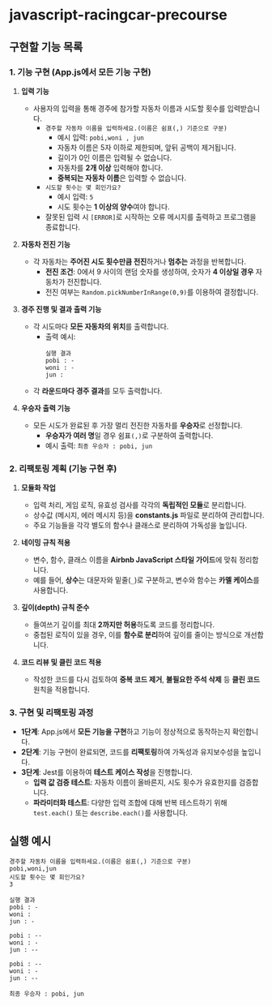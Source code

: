 # javascript-racingcar-precourse

## 구현할 기능 목록

### 1. 기능 구현 (App.js에서 모든 기능 구현)

1. **입력 기능**
   - 사용자의 입력을 통해 경주에 참가할 자동차 이름과 시도할 횟수를 입력받습니다.
      - `경주할 자동차 이름을 입력하세요.(이름은 쉼표(,) 기준으로 구분)`
         - 예시 입력: `pobi,woni , jun`
         - 자동차 이름은 5자 이하로 제한되며, 앞뒤 공백이 제거됩니다.
         - 길이가 0인 이름은 입력될 수 없습니다.
         - 자동차를 **2개 이상** 입력해야 합니다.
         - **중복되는 자동차 이름**은 입력할 수 없습니다.
      - `시도할 횟수는 몇 회인가요?`
         - 예시 입력: `5`
         - 시도 횟수는 **1 이상의 양수**여야 합니다.
      - 잘못된 입력 시 `[ERROR]`로 시작하는 오류 메시지를 출력하고 프로그램을 종료합니다.

2. **자동차 전진 기능**
   - 각 자동차는 **주어진 시도 횟수만큼 전진**하거나 **멈추는** 과정을 반복합니다.
      - **전진 조건**: 0에서 9 사이의 랜덤 숫자를 생성하여, 숫자가 **4 이상일 경우** 자동차가 전진합니다.
      - 전진 여부는 `Random.pickNumberInRange(0,9)`를 이용하여 결정합니다.

3. **경주 진행 및 결과 출력 기능**
   - 각 시도마다 **모든 자동차의 위치**를 출력합니다.
      - 출력 예시:
         ```
         실행 결과
         pobi : -
         woni : -
         jun :
         ```
   - 각 **라운드마다 경주 결과**를 모두 출력합니다.

4. **우승자 출력 기능**
   - 모든 시도가 완료된 후 가장 멀리 전진한 자동차를 **우승자**로 선정합니다.
      - **우승자가 여러 명**일 경우 쉼표`(,)`로 구분하여 출력합니다.
      - 예시 출력: `최종 우승자 : pobi, jun`


### 2. 리팩토링 계획 (기능 구현 후)

1. **모듈화 작업**
   - 입력 처리, 게임 로직, 유효성 검사를 각각의 **독립적인 모듈**로 분리합니다.
   - 상수값 (메시지, 에러 메시지 등)을 **constants.js** 파일로 분리하여 관리합니다.
   - 주요 기능들을 각각 별도의 함수나 클래스로 분리하여 가독성을 높입니다.

2. **네이밍 규칙 적용**
   - 변수, 함수, 클래스 이름을 **Airbnb JavaScript 스타일 가이드**에 맞춰 정리합니다.
   - 예를 들어, **상수**는 대문자와 밑줄(`_`)로 구분하고, 변수와 함수는 **카멜 케이스**를 사용합니다.

3. **깊이(depth) 규칙 준수**
   - 들여쓰기 깊이를 최대 **2까지만 허용**하도록 코드를 정리합니다.
   - 중첩된 로직이 있을 경우, 이를 **함수로 분리**하여 깊이를 줄이는 방식으로 개선합니다.

4. **코드 리뷰 및 클린 코드 적용**
   - 작성한 코드를 다시 검토하여 **중복 코드 제거**, **불필요한 주석 삭제** 등 **클린 코드** 원칙을 적용합니다.
### 3. 구현 및 리팩토링 과정
- **1단계**: App.js에서 **모든 기능을 구현**하고 기능이 정상적으로 동작하는지 확인합니다.
- **2단계**: 기능 구현이 완료되면, 코드를 **리팩토링**하여 가독성과 유지보수성을 높입니다.
- **3단계**: Jest를 이용하여 **테스트 케이스 작성**을 진행합니다.
  - **입력 값 검증 테스트**: 자동차 이름이 올바른지, 시도 횟수가 유효한지를 검증합니다.
  - **파라미터화 테스트**: 다양한 입력 조합에 대해 반복 테스트하기 위해 `test.each()` 또는 `describe.each()`를 사용합니다.

## 실행 예시
```
경주할 자동차 이름을 입력하세요.(이름은 쉼표(,) 기준으로 구분)
pobi,woni,jun
시도할 횟수는 몇 회인가요?
3

실행 결과
pobi : -
woni :
jun : -

pobi : --
woni : -
jun : --

pobi : --
woni : -
jun : --

최종 우승자 : pobi, jun
```

